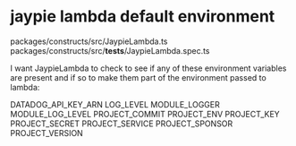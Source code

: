 # jaypie lambda default environment

packages/constructs/src/JaypieLambda.ts
packages/constructs/src/__tests__/JaypieLambda.spec.ts

I want JaypieLambda to check to see if any of these environment variables are present and if so to make them part of the environment passed to lambda:

DATADOG_API_KEY_ARN
LOG_LEVEL
MODULE_LOGGER
MODULE_LOG_LEVEL
PROJECT_COMMIT
PROJECT_ENV
PROJECT_KEY
PROJECT_SECRET
PROJECT_SERVICE
PROJECT_SPONSOR
PROJECT_VERSION
